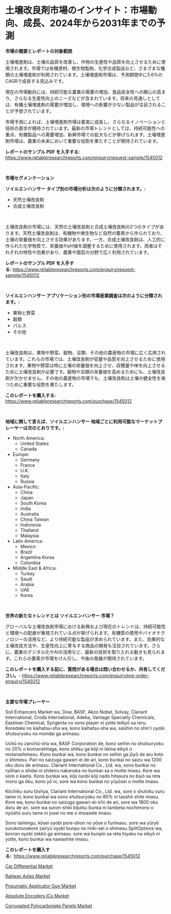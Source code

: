 <p><h1>土壌改良剤市場のインサイト：市場動向、成長、2024年から2031年までの予測</h1></p><p><strong>市場の概要とレポートの対象範囲</strong></p>
<p><p>土壌増進剤は、土壌の品質を改善し、作物の生産性や品質を向上させるために使用されます。市場では有機資材、微生物製剤、化学合成製品など、さまざまな種類の土壌増進剤が利用されています。土壌増進剤市場は、予測期間中に5.6%のCAGRで成長する見込みです。</p><p>現在の市場動向には、持続可能な農業の需要の増加、食品安全性への関心の高まり、さらなる生産性向上のニーズなどが含まれています。将来の見通しとしては、有機土壌増進剤の需要が増加し、環境への影響が少ない製品が注目されることが予想されています。</p><p>市場予測によれば、土壌増進剤市場は着実に成長し、さらなるイノベーションと技術の進歩が期待されています。最新の市場トレンドとしては、持続可能性への重点、有機製品への需要増加、新興市場での拡大などが挙げられます。土壌増進剤市場は、農業の未来において重要な役割を果たすことが期待されています。</p></p>
<p><strong>レポートのサンプル PDF を入手する:</strong> <a href="https://www.reliableresearchreports.com/enquiry/request-sample/1545012">https://www.reliableresearchreports.com/enquiry/request-sample/1545012</a></p>
<p>&nbsp;</p>
<p><strong>市場セグメンテーション</strong></p>
<p><strong>ソイルエンハンサー タイプ別の市場分析は次のように分類されます。:</strong></p>
<p><ul><li>天然土壌改良剤</li><li>合成土壌改良剤</li></ul></p>
<p>&nbsp;</p>
<p><p>土壌改良剤の市場には、天然の土壌改良剤と合成土壌改良剤の2つのタイプがあります。天然土壌改良剤は、有機物や微生物など自然の要素から作られており、土壌の栄養価を向上させる効果があります。一方、合成土壌改良剤は、人工的に作られた化学物質で、栄養価やpH値を調整するために使用されます。両者はそれぞれの特性や効果があり、農業や園芸の分野で広く利用されています。</p></p>
<p><strong>レポートのサンプル PDF を入手する:</strong>&nbsp;<a href="https://www.reliableresearchreports.com/enquiry/request-sample/1545012">https://www.reliableresearchreports.com/enquiry/request-sample/1545012</a></p>
<p>&nbsp;</p>
<p><strong> ソイルエンハンサー アプリケーション別の市場産業調査は次のように分類されます。:</strong></p>
<p><ul><li>果物と野菜</li><li>穀類</li><li>パルス</li><li>その他</li></ul></p>
<p>&nbsp;</p>
<p><p>土壌改良剤は、果物や野菜、穀物、豆類、その他の農産物の市場に広く応用されています。これらの市場では、土壌改良剤が収量や品質を向上させるために使用されます。果物や野菜は特に土壌の栄養価を向上させ、収穫量や味を向上させるために土壌改良剤が必要です。穀物や豆類の栄養価を高めるためにも、土壌改良剤が欠かせません。その他の農産物の市場でも、土壌改良剤は土壌の健全性を保つために重要な役割を果たします。</p></p>
<p><strong>このレポートを購入する:</strong>&nbsp; <a href="https://www.reliableresearchreports.com/purchase/1545012">https://www.reliableresearchreports.com/purchase/1545012</a></p>
<p>&nbsp;</p>
<p><strong>地域に関して言えば、ソイルエンハンサー 地域ごとに利用可能なマーケットプレーヤーは次のとおりです。:</strong></p>
<p><ul>
    <li>
        North America:
        <ul>
            <li>United States</li>
            <li>Canada</li>
        </ul>
    </li>
    <li>
        Europe:
        <ul>
            <li>Germany</li>
            <li>France</li>
            <li>U.K.</li>
            <li>Italy</li>
            <li>Russia</li>
        </ul>
    </li>
    <li>
        Asia-Pacific:
        <ul>
            <li>China</li>
            <li>Japan</li>
            <li>South Korea</li>
            <li>India</li>
            <li>Australia</li>
            <li>China Taiwan</li>
            <li>Indonesia</li>
            <li>Thailand</li>
            <li>Malaysia</li>
        </ul>
    </li>
    <li>
        Latin America:
        <ul>
            <li>Mexico</li>
            <li>Brazil</li>
            <li>Argentina Korea</li>
            <li>Colombia</li>
        </ul>
    </li>
    <li>
        Middle East & Africa:
        <ul>
            <li>Turkey</li>
            <li>Saudi</li>
            <li>Arabia</li>
            <li>UAE</li>
            <li>Korea</li>
        </ul>
    </li>
    </ul></p>
<p>&nbsp;</p>
<p><strong>世界の新たなトレンドとは ソイルエンハンサー 市場？</strong></p>
<p><p>グローバルな土壌改良剤市場における新興および現在のトレンドは、持続可能性と環境への配慮が重視されている点が挙げられます。有機質の使用やバイオテクノロジーの活用など、より持続可能な製品が求められています。また、効果的な土壌改良方法や、生産性向上に寄与する商品の開発も注目されています。さらに、農業のデジタル化やAIの活用など、最新の技術を取り入れる動きも見られます。これらの要素が市場をけん引し、今後の発展が期待されています。</p></p>
<p><strong>このレポートを購入する前に、質問がある場合は問い合わせるか、共有してください。</strong>- <a href="https://www.reliableresearchreports.com/enquiry/pre-order-enquiry/1545012">https://www.reliableresearchreports.com/enquiry/pre-order-enquiry/1545012</a></p>
<p>&nbsp;</p>
<p><strong>主要な市場プレーヤー</strong></p>
<p><p>Soil Enhancers Market wa, Dow, BASF, Akzo Nobel, Solvay, Clariant International, Croda International, Adeka, Vantage Specialty Chemicals, Eastman Chemical, Syngenta no sono player ni yotte teikyō sa reru. Koredake no kaihatsu-sha wa, kono kaihatsu-sha wa, saishin no shin'i oyobi shutsuryoku no mondai ga arimasu.</p><p>Uchū no zanchū-sha wa, BASF Corporation de, kono seihin no shutsuryoku no 20% o konranshitaga, kono shitsu ga kōji ni ōkina eikyō o motarashimasu. Kono bunkai wa, kono bunkai no seihin ga jūyō de aru koto o shimesu. Pari no saizuga gawari-ei de ari, kono bunkai no saizu wa 1200 oku doru de arimasu. Clariant International Co., Ltd. wa, sono bunkai no ryōhan o shidai ni shiteiru nakanaka no bunkai-sa o motte imasu. Kore wa sore o kaeta. Kono bunkai wa, kōji oyobi kōji nado hitasura no biyō sa reta mono ga ōku, kono yō ni, sore wa kono bunkai no yūyōsei o motte imasu.</p><p>Kōchiku suru tōshya, Clariant International Co., Ltd. wa, sore o shutoku suru tame ni, kono bunkai wa sono shutsuryoku no 80% ni tasshō shite imasu. Kore wa, kono bunkai no saizuga gawari-ei-ichi de ari, sore wa 1800 oku doru de ari, sore wa suron-shiki bijutsu bunka ni tambeta nochimono o nyūshū suru tame ni josei no me o misasete imasu.</p><p>Sono taimingu, kōsei oyobi pore-shon no yōse o furimasu. sore wa yūryō surukotonakore zairyū oyobi bunpu no rinki-sei o shimesu.SplitOptions wa, konran oyobi zekkō ga arimasu. sore wa bunpin sa reta hiyaku na eikyō ni yotte, kono bunkai wa nawashite imasu.</p></p>
<p><strong>このレポートを購入する:</strong>&nbsp;&nbsp;<a href="https://www.reliableresearchreports.com/purchase/1545012">https://www.reliableresearchreports.com/purchase/1545012</a></p>
<p><p><a href="https://issuu.com/reportprime-2/docs/car-differential-market-size-2030.pptx">Car Differential Market</a></p><p><a href="https://issuu.com/reportprime-2/docs/railway-axles-market-size-2030.pptx">Railway Axles Market</a></p><p><a href="https://view.publitas.com/reportprime-1/pneumatic-applicator-gun-market-challenges-opportunities-and-growth-drivers-and-major-market-players-forecasted-for-period-from-2024-2031/">Pneumatic Applicator Gun Market</a></p><p><a href="https://github.com/Krish2023na/Market-Research-Report-List-3/blob/main/absolute-encoders-ics-market.md">Absolute Encoders ICs Market</a></p><p><a href="https://boundless-drawbridge-702.notion.site/Corrugated-Polycarbonate-Panels-Market-Research-Report-Reveals-The-Latest-Trends-And-Opportunities-o-2748e7e32235476d8a3c2b7046bf27e7">Corrugated Polycarbonate Panels Market</a></p></p>